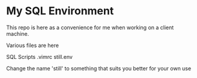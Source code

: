 

# My SQL Environment

This repo is here as a convenience for me when working on a client machine.

Various files are here

SQL Scripts
.vimrc
still.env

Change the name 'still' to something that suits you better for your own use





